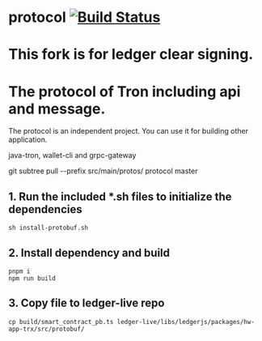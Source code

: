 # protocol [![Build Status](https://travis-ci.org/tronprotocol/protocol.svg?branch=master)](https://travis-ci.org/tronprotocol/protocol)

# **This fork is for ledger clear signing.**

# The protocol of Tron including api and message.

The protocol is an independent project. You can use it for building other application.

java-tron, wallet-cli and grpc-gateway

git subtree pull --prefix src/main/protos/ protocol master

## 1. Run the included \*.sh files to initialize the dependencies

```shell
sh install-protobuf.sh
```

## 2. Install dependency and build

```shell
pnpm i
npm run build
```

## 3. Copy file to ledger-live repo

```shell
cp build/smart_contract_pb.ts ledger-live/libs/ledgerjs/packages/hw-app-trx/src/protobuf/
```
